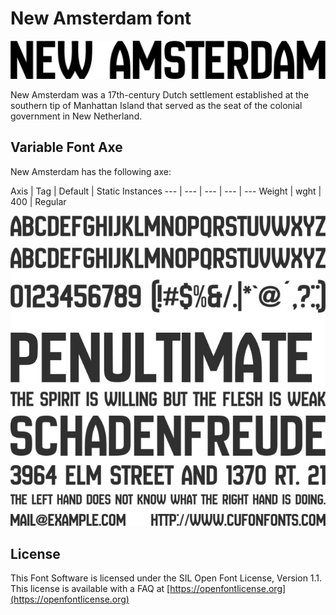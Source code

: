 
# New Amsterdam font

![Image](documentation/image1.png)

New Amsterdam was a 17th-century Dutch settlement established at the southern tip of Manhattan Island
that served as the seat of the colonial government in New Netherland. 

## Variable Font Axe

New Amsterdam has the following axe:

Axis | Tag | Default | Static Instances
--- | --- | --- | --- | ---
Weight | wght | 400 | Regular

![Image](documentation/image2.png)

## License

This Font Software is licensed under the SIL Open Font License, Version 1.1.
This license is available with a FAQ at [https://openfontlicense.org](https://openfontlicense.org)

